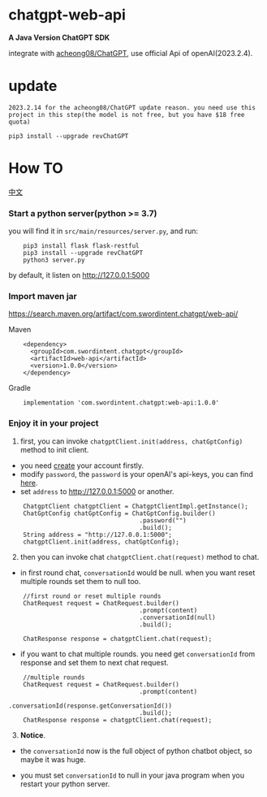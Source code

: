 # chatgpt-web-api
**A Java Version ChatGPT SDK** 

integrate with [acheong08/ChatGPT](https://github.com/acheong08/ChatGPT), use official Api of openAI(2023.2.4).

# update

`2023.2.14 for the acheong08/ChatGPT update reason. you need use this project in this step(the model is not free, but you have $18 free quota)`

```
pip3 install --upgrade revChatGPT
```

# How TO

[中文](https://github.com/swordintent/chatgpt-web-api/wiki/%E7%AE%80%E4%BB%8B)

### Start a python server(python >= 3.7)

you will find it in `src/main/resources/server.py`, and run:

```
    pip3 install flask flask-restful
    pip3 install --upgrade revChatGPT
    python3 server.py
```

by default, it listen on http://127.0.0.1:5000 


### Import maven jar

https://search.maven.org/artifact/com.swordintent.chatgpt/web-api/

Maven
```
    <dependency>
      <groupId>com.swordintent.chatgpt</groupId>
      <artifactId>web-api</artifactId>
      <version>1.0.0</version>
    </dependency>
```

Gradle

```
    implementation 'com.swordintent.chatgpt:web-api:1.0.0'
```


### Enjoy it in your project


1. first, you can invoke `chatgptClient.init(address, chatGptConfig)` method to init client.

* you need [create](https://platform.openai.com/) your account firstly.
* modify `password`, the `password` is your openAI's api-keys, you can find [here](https://platform.openai.com/account/api-keys).
* set `address` to http://127.0.0.1:5000 or another.


```
    ChatgptClient chatgptClient = ChatgptClientImpl.getInstance();
    ChatGptConfig chatGptConfig = ChatGptConfig.builder()
                                    .password("")
                                    .build();
    String address = "http://127.0.0.1:5000";
    chatgptClient.init(address, chatGptConfig);
```

2. then you can invoke chat `chatgptClient.chat(request)` method to chat. 

* in first round chat, `conversationId` would be null. 
when you want reset multiple rounds set them to null too.


```
    //first round or reset multiple rounds
    ChatRequest request = ChatRequest.builder()
                                    .prompt(content)
                                    .conversationId(null)
                                    .build();
    
    ChatResponse response = chatgptClient.chat(request);

```


* if you want to chat multiple rounds. you need get `conversationId` from response and set them to next chat request. 


```
    //multiple rounds  
    ChatRequest request = ChatRequest.builder()
                                    .prompt(content)
                                    .conversationId(response.getConversationId())
                                    .build();
    ChatResponse response = chatgptClient.chat(request);
```


3. **Notice**.

* the `conversationId` now is the full object of python chatbot object, so maybe it was huge. 

* you must set `conversationId` to null in your java program when you restart your python server.



